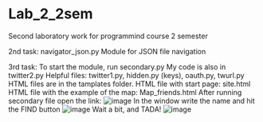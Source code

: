 # Lab_2_2sem
Second laboratory work for programmind course 2 semester

2nd task:
navigator_json.py
Module for JSON file navigation

3rd task:
To start the module, run secondary.py
My code is also in twitter2.py
Helpful files: twitter1.py, hidden.py (keys), oauth.py, twurl.py
HTML files are in the tamplates folder.
HTML file with start page: site.html
HTML file with the example of the map: Map_friends.html
After running secondary file open the link:
![image](https://user-images.githubusercontent.com/91616120/154749185-9b0c04ea-6a02-43a9-b3fd-0c422829a4ce.png)
In the window write the name and hit the FIND button
![image](https://user-images.githubusercontent.com/91616120/154749455-cc050b96-166e-4b2c-af1b-51b32ba03436.png)
Wait a bit, and TADA!
![image](https://user-images.githubusercontent.com/91616120/154754722-c09af0e2-944a-4fb6-ab1e-d1e33ee3d094.png)

